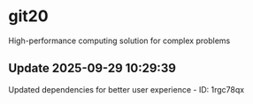 # git20
High-performance computing solution for complex problems

## Update 2025-09-29 10:29:39
Updated dependencies for better user experience - ID: 1rgc78qx

